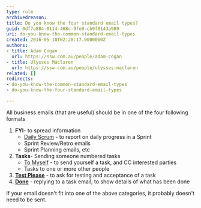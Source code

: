 ```yaml
---
type: rule
archivedreason: 
title: Do you know the four standard email types?
guid: 0df7a884-0114-468c-9fe0-cb9f0143a989
uri: do-you-know-the-common-standard-email-types
created: 2016-05-10T02:28:17.0000000Z
authors:
- title: Adam Cogan
  url: https://ssw.com.au/people/adam-cogan
- title: Ulysses Maclaren
  url: https://ssw.com.au/people/ulysses-maclaren
related: []
redirects:
- do-you-know-the-common-standard-email-types
- do-you-know-the-four-standard-email-types

---
```


All business emails (that are useful) should be in one of the four following formats

<!--endintro-->

1. **FYI**- to spread information
    * [Daily Scrum](/methodology-do-you-do-daily-scrums-aka-stand-up-meetings) - to report on daily progress in a Sprint
    * Sprint Review/Retro emails
    * Sprint Planning emails, etc
2. **Tasks**- Sending someone numbered tasks
    * [To Myself](/dones-do-you-send-yourself-emails) - to send yourself a task, and CC interested parties
    * Tasks to one or more other people
3. [**Test Please**](/conduct-a-test-please-internally-and-then-with-the-client) - to ask for testing and acceptance of a task
4. [**Done**](/dones-do-you-reply-done-and-delete-the-original-email) - replying to a task email, to show details of what has been done


If your email doesn't fit into one of the above categories, it probably doesn't need to be sent.
